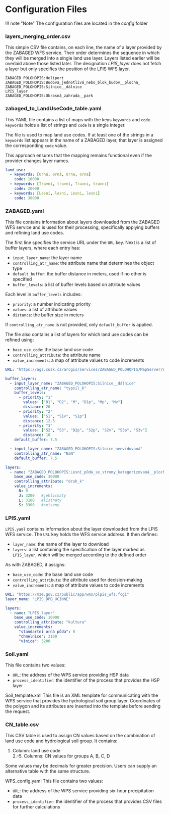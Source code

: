 # Configuration Files
!!! note "Note"
     The configuration files are located in the _config_ folder

###  layers_merging_order.csv
 This simple CSV file contains, on each line, the name of a layer provided by the ZABAGED WFS service. Their order determines the sequence in which they will be merged into a single land use layer. Layers listed earlier will be overlaid above those listed later. The designation *LPIS_layer* does not fetch a layer but only specifies the position of the LPIS WFS layer.

 ~~~csv
 ZABAGED_POLOHOPIS:Heliport
 ZABAGED_POLOHOPIS:Budova_jednotlivá_nebo_blok_budov__plocha_
 ZABAGED_POLOHOPIS:Silnice__dálnice
 LPIS_layer
 ZABAGED_POLOHOPIS:Okrasná_zahrada__park
 ~~~

###  zabaged_to_LandUseCode_table.yaml
 This YAML file contains a list of maps with the keys `keywords` and `code`. `keywords` holds a list of strings and `code` is a single integer.

 The file is used to map land use codes. If at least one of the strings in a `keywords` list appears in the name of a ZABAGED layer, that layer is assigned the corresponding `code` value.

 This approach ensures that the mapping remains functional even if the provider changes layer names.

 ~~~yaml
 land_use:
   - keywords: [Orná, orná, Orna, orna]
     code: 10000
   - keywords: [Travní, travní, Travni, travni]
     code: 20000
   - keywords: [Lesní, lesní, Lesni, lesni]
     code: 30000
 ~~~

###  ZABAGED.yaml
 This file contains information about layers downloaded from the ZABAGED WFS service and is used for their processing, specifically applying buffers and refining land use codes.

 The first line specifies the service URL under the `URL` key. Next is a list of buffer layers, where each entry has:

 - `input_layer_name`: the layer name  
 - `controlling_atr_name`: the attribute name that determines the object type  
 - `default_buffer`: the buffer distance in meters, used if no other is specified  
 - `buffer_levels`: a list of buffer levels based on attribute values  

 Each level in `buffer_levels` includes:

 - `priority`: a number indicating priority  
 - `values`: a list of attribute values  
 - `distance`: the buffer size in meters  

 If `controlling_atr_name` is not provided, only `default_buffer` is applied.

 The file also contains a list of layers for which land use codes can be refined using:

 - `base_use_code`: the base land use code  
 - `controlling_attribute`: the attribute name  
 - `value_increments`: a map of attribute values to code increments  

 ~~~yaml
 URL: "https://ags.cuzk.cz/arcgis/services/ZABAGED_POLOHOPIS/MapServer/WFSServer"

 buffer_layers:
   - input_layer_name: "ZABAGED_POLOHOPIS:Silnice__dálnice"
     controlling_atr_name: "typsil_k"
     buffer_levels:
       - priority: "1"
         values: ["D1", "D2", "M", "D1p", "Mp", "Mv"]
         distance: 20
       - priority: "2"
         values: ["S1", "S1v", "S1p"]
         distance: 12.5
       - priority: "3"
         values: ["S2", "S3", "D2p", "S2p", "S2v", "S3p", "S3v"]
         distance: 10
     default_buffer: 7.5

   - input_layer_name: "ZABAGED_POLOHOPIS:Silnice_neevidovaná"
     controlling_atr_name: "NaN"
     default_buffer: 7.5

 layers:
   - name: "ZABAGED_POLOHOPIS:Lesní_půda_se_stromy_kategorizovaná__plocha_"
     base_use_code: 30000
     controlling_attribute: "druh_k"
     value_increments:
       N: 0
       J: 3200   #jehlicnaty
       L: 3100   #listnaty
       S: 3300   #smiseny
 ~~~

### LPIS.yaml
 `LPIS.yaml` contains information about the layer downloaded from the LPIS WFS service. The `URL` key holds the WFS service address. It then defines:

 - `layer_name`: the name of the layer to download  
 - `layers`: a list containing the specification of the layer marked as `LPIS_layer`, which will be merged according to the defined order  

 As with ZABAGED, it assigns:

 - `base_use_code`: the base land use code  
 - `controlling_attribute`: the attribute used for decision-making  
 - `value_increments`: a map of attribute values to code increments  

 ~~~yaml
 URL: "https://mze.gov.cz/public/app/wms/plpis_wfs.fcgi"
 layer_name: "LPIS_DPB_UCINNE"

 layers:
   - name: "LPIS_layer"
     base_use_code: 10000
     controlling_attribute: "kultura"
     value_increments:
       "standartní orná půda": 0
       "chmelnice": 3100
       "vinice": 3200
 ~~~

###  Soil.yaml
 This file contains two values:

 - `URL`: the address of the WPS service providing HSP data  
 - `process_identifier`: the identifier of the process that provides the HSP layer  

  Soil_template.xml
 This file is an XML template for communicating with the WPS service that provides the hydrological soil group layer. Coordinates of the polygon and its attributes are inserted into the template before sending the request.

###  CN_table.csv
 This CSV table is used to assign CN values based on the combination of land use code and hydrological soil group. It contains:

 1. Column: land use code  
 2.–5. Columns: CN values for groups A, B, C, D  

 Some values may be decimals for greater precision. Users can supply an alternative table with the same structure.

  WPS_config.yaml
 This file contains two values:

 - `URL`: the address of the WPS service providing six-hour precipitation data  
 - `process_identifier`: the identifier of the process that provides CSV files for further calculations  
